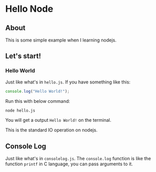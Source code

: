 # Hello Node

## About

This is some simple example when I learning nodejs.

## Let's start!

### Hello World

Just like what's in `hello.js`. If you have something like this:

```js
console.log("Hello World!");
```

Run this with below command:

```bash
node hello.js
```

You will get a output `Hello World!` on the terminal.

This is the standard IO operation on nodejs.

## Console Log

Just like what's in `consolelog.js`. The `console.log` function is like the function `printf` in C language, you can pass arguments to it.







